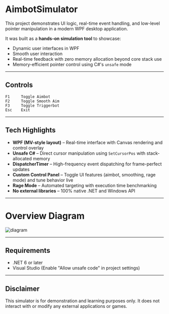 # AimbotSimulator

This project demonstrates UI logic, real-time event handling, and low-level pointer manipulation in a modern WPF desktop application.

It was built as a **hands-on simulation tool** to showcase:
- Dynamic user interfaces in WPF
- Smooth user interaction
- Real-time feedback with zero memory allocation beyond core stack use
- Memory-efficient pointer control using C#'s `unsafe` mode

---

## Controls
```text
F1     Toggle Aimbot  
F2     Toggle Smooth Aim  
F3     Toggle Triggerbot  
Esc    Exit
```

---

## Tech Highlights

- **WPF (MV-style layout)** – Real-time interface with Canvas rendering and control overlay
- **Unsafe C#** – Direct cursor manipulation using `SetCursorPos` with stack-allocated memory
- **DispatcherTimer** – High-frequency event dispatching for frame-perfect updates
- **Custom Control Panel** – Toggle UI features (aimbot, smoothing, rage mode) and tune behavior live
- **Rage Mode** – Automated targeting with execution time benchmarking
- **No external libraries** – 100% native .NET and Windows API

---

# Overview Diagram
![diagram](https://github.com/user-attachments/assets/19ec6b4e-f0a0-4c53-a172-f5fe2cc9902a)

---

## Requirements

- .NET 6 or later  
- Visual Studio (Enable "Allow unsafe code" in project settings)

---

## Disclaimer

This simulator is for demonstration and learning purposes only. It does not interact with or modify any external applications or games.

